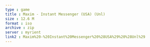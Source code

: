 ```yaml
---
type : game
title : Maxim - Instant Messenger (USA) (Unl)
size : 12.6 M
format : iso
archive : zip
server : myrient
link2 : Maxim%20-%20Instant%20Messenger%20%28USA%29%20%28Unl%29
---
```

